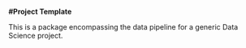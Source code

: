 **#Project Template**

This is a package encompassing the data pipeline for a generic Data Science project.